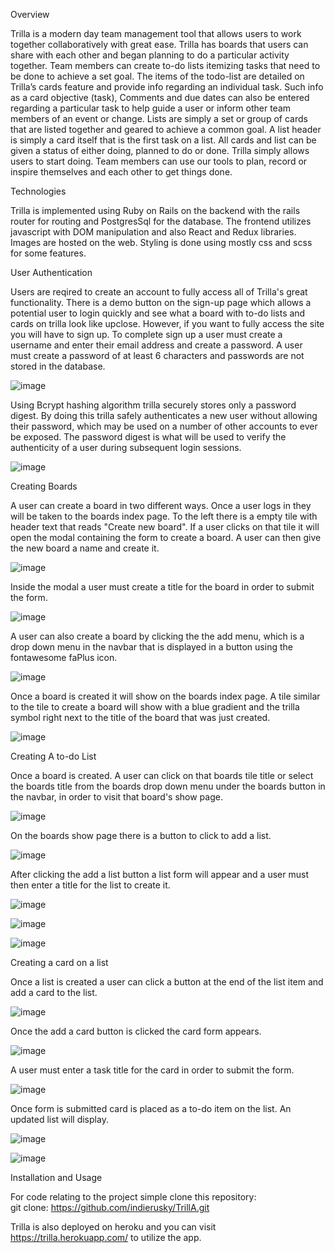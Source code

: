 Overview 

Trilla is a modern day team management tool that allows users to work together collaboratively with great ease.  Trilla has boards 
that users can share with each other and began planning to do a particular activity together.  Team members can create to-do lists
itemizing tasks that need to be done to achieve a set goal.  The items of the todo-list are detailed on Trilla’s cards feature 
and provide info regarding an individual task.  Such info as a card objective (task), Comments and due dates can also be entered regarding 
a particular task to help guide a user or inform other team members of an event or change.  Lists are simply a set or group of cards that 
are listed together and geared to achieve a common goal.  A list header is simply a card itself that is the first task on a list.   All cards 
and list can be given a status of either doing, planned to do or done.  Trilla simply allows users to start doing.  Team members can use our 
tools to plan, record or inspire themselves and each other to get things done.



Technologies

Trilla is implemented using Ruby on Rails on the backend with the rails router for routing and PostgresSql for the database.  The frontend utilizes javascript with DOM manipulation and also React and Redux libraries.  Images are hosted on the web.  Styling is done using mostly css and scss for some features.  


User Authentication

Users are reqired to create an account to fully access all of Trilla's great functionality.  There is a demo button on the sign-up page which allows a potential user to login quickly and see what a board with to-do lists and cards on trilla look like upclose.  However, if you want to fully access the site you will have to sign up.  To complete sign up a user must create a username and enter their email address and create a password.  A user must create a password of at least 6 characters and passwords are not stored in the database.  



![image](https://user-images.githubusercontent.com/67871528/103421280-787c6680-4b69-11eb-84a4-b4b13f6c0725.png)






Using Bcrypt hashing algorithm trilla securely stores only a password digest. By doing this trilla safely authenticates a new user without allowing their password, which may be used on a number of other accounts to ever be exposed.  The password digest is what will be used to verify the authenticity of a user during subsequent login sessions.  




![image](https://user-images.githubusercontent.com/67871528/103421270-67335a00-4b69-11eb-93cb-669661c39b22.png)






Creating Boards

A user can create a board in two different ways.  Once a user logs in they will be taken to the boards index page.  To the left there is a empty tile with header text that reads "Create new board".   If a user clicks on that tile it will open the modal containing the form to create a board.   A user can then give the new board a name and create it.


![image](https://user-images.githubusercontent.com/67871528/103422092-ae234e80-4b6d-11eb-9c69-f0b9d7e6b187.png)




 Inside the modal a user must create a title for the board in order to submit the form.
 
 
 ![image](https://user-images.githubusercontent.com/67871528/103422255-84b6f280-4b6e-11eb-9ac2-001f9086ee39.png)
 
 

  A user can also create a board by clicking the the add menu, which is a drop down menu in the navbar that is displayed in a button using the fontawesome faPlus icon.  



![image](https://user-images.githubusercontent.com/67871528/103421735-e7f35580-4b6b-11eb-991b-a9d10ff9c467.png)





Once a board is created it will show on the boards index page.  A tile similar to the tile to create a board will show with a blue gradient and the trilla symbol right next to the title of the board that was just created.  



![image](https://user-images.githubusercontent.com/67871528/103421800-47516580-4b6c-11eb-9375-a83d08ce0f2f.png)



Creating A to-do List

Once a board is created.  A user can click on that boards tile title or select the boards title from the boards drop down menu under the boards button in the navbar, in order to visit that board's show page.  


![image](https://user-images.githubusercontent.com/67871528/103422616-60f4ac00-4b70-11eb-8bc0-13fcd7681c05.png)



On the boards show page there is a button to click to add a list.  

![image](https://user-images.githubusercontent.com/67871528/103422451-86cd8100-4b6f-11eb-9992-cc7d09397959.png)


After clicking the add a list button a list form will appear and a user must then enter a title for the list to create it.

![image](https://user-images.githubusercontent.com/67871528/103422467-9e0c6e80-4b6f-11eb-899e-47ad57d0bedb.png)



![image](https://user-images.githubusercontent.com/67871528/103422476-b5e3f280-4b6f-11eb-9c66-d98e73bccf84.png)



![image](https://user-images.githubusercontent.com/67871528/103422491-c4caa500-4b6f-11eb-923f-404304373ebb.png)



Creating a card on a list

Once a list is created a user can click a button at the end of the list item and add a card to the list. 

![image](https://user-images.githubusercontent.com/67871528/103422966-1f650080-4b72-11eb-9b34-c5762168674b.png)

Once the add a card button is clicked the card form appears. 

![image](https://user-images.githubusercontent.com/67871528/103422976-2d1a8600-4b72-11eb-8a69-302b14808057.png)

 A user must enter a task title for the card in order to submit the form.

![image](https://user-images.githubusercontent.com/67871528/103422984-386db180-4b72-11eb-9fc0-5c04f2bba7d4.png)

Once form is submitted card is placed as a to-do item on the list.  An updated list will display.

![image](https://user-images.githubusercontent.com/67871528/103422993-44f20a00-4b72-11eb-92ed-9e4803ca8c13.png)

![image](https://user-images.githubusercontent.com/67871528/103423015-589d7080-4b72-11eb-9b1c-f0ecdd1ed81e.png)





Installation and Usage

For code relating to the project simple clone this repository:  
git clone:
https://github.com/indierusky/TrillA.git 


Trilla is also deployed on heroku and you can visit https://trilla.herokuapp.com/  to utilize the app.  

